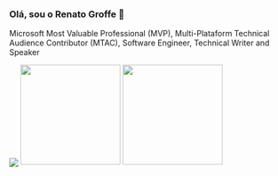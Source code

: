 ### Olá, sou o Renato Groffe 👋

Microsoft Most Valuable Professional (MVP), Multi-Plataform Technical Audience Contributor (MTAC), Software Engineer, Technical Writer and Speaker
<div>
  <img align="center" src="https://github-readme-stats.vercel.app/api?username=renatogroffe&count_private=true&show_icons=true&theme=github_dark" />
  <img height="180em" src="https://github-readme-stats.vercel.app/api?username=renatogroffe&show_icons=true&theme=algolia&include_all_commits=true&count_private=true"/>
  <img height="180em" src="https://github-readme-stats.vercel.app/api/top-langs/?username=renatogroffe&layout=compact&langs_count=6&theme=algolia"/>
</div>

<!--
**renatogroffe/renatogroffe** is a ✨ _special_ ✨ repository because its `README.md` (this file) appears on your GitHub profile.

Here are some ideas to get you started:

- 🔭 I’m currently working on ...
- 🌱 I’m currently learning ...
- 👯 I’m looking to collaborate on ...
- 🤔 I’m looking for help with ...
- 💬 Ask me about ...
- 📫 How to reach me: ...
- 😄 Pronouns: ...,
- ⚡ Fun fact: ...
-->
